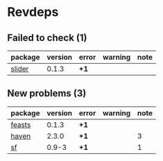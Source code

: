# Revdeps

## Failed to check (1)

|package                      |version |error  |warning |note |
|:----------------------------|:-------|:------|:-------|:----|
|[slider](failures.md#slider) |0.1.3   |__+1__ |        |     |

## New problems (3)

|package                      |version |error  |warning |note |
|:----------------------------|:-------|:------|:-------|:----|
|[feasts](problems.md#feasts) |0.1.3   |__+1__ |        |     |
|[haven](problems.md#haven)   |2.3.0   |__+1__ |        |3    |
|[sf](problems.md#sf)         |0.9-3   |__+1__ |        |1    |

